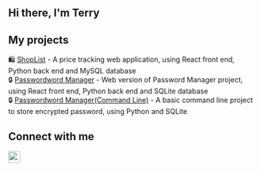 ## Hi there, I'm Terry

## My projects

🛍 [ShopList](https://github.com/TNirvT/Shoplist) - A price tracking web application, using React front end, Python back end and MySQL database  
🔒 [Passwordword Manager](https://github.com/TNirvT/Password-Manager-Web) - Web version of Password Manager project, using React front end, Python back end and SQLite database  
🔒 [Passwordword Manager(Command Line)](https://github.com/TNirvT/Password-Manager-Web) - A basic command line project to store encrypted password, using Python and SQLite  

## Connect  with me

[<img align="left" alt="email" width="24" src="https://www.svgrepo.com/show/32285/email.svg"/>][email]

[email]: mailto://tnirvt@outlook.com

